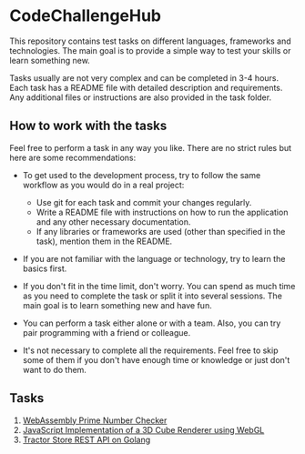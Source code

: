 # CodeChallengeHub

This repository contains test tasks on different languages, frameworks and technologies.
The main goal is to provide a simple way to test your skills or learn something new.

Tasks usually are not very complex and can be completed in 3-4 hours. 
Each task has a README file with detailed description and requirements.
Any additional files or instructions are also provided in the task folder.

## How to work with the tasks

Feel free to perform a task in any way you like. There are no strict rules but here are some recommendations:
- To get used to the development process, try to follow the same workflow as you would do in a real project:
    - Use git for each task and commit your changes regularly.
    - Write a README file with instructions on how to run the application and any other necessary documentation.
    - If any libraries or frameworks are used (other than specified in the task), mention them in the README.

- If you are not familiar with the language or technology, try to learn the basics first.

- If you don't fit in the time limit, don't worry. You can spend as much time as you need to complete the task or split it into several sessions. The main goal is to learn something new and have fun.

- You can perform a task either alone or with a team. Also, you can try pair programming with a friend or colleague.

- It's not necessary to complete all the requirements. Feel free to skip some of them if you don't have enough time or knowledge or just don't want to do them.

## Tasks

1. [WebAssembly Prime Number Checker](01-wasm-rust-fundamentals/README.md)
2. [JavaScript Implementation of a 3D Cube Renderer using WebGL](02-pure-webgl-cube/README.md)
3. [Tractor Store REST API on Golang](03-golang-tractors-store/README.md)
